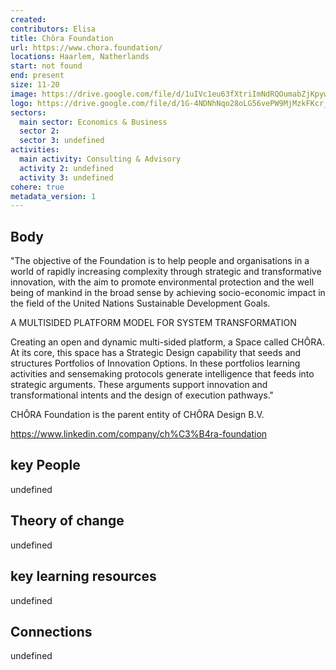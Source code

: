 ```yaml
---
created:
contributors: Elisa
title: Chôra Foundation
url: https://www.chora.foundation/
locations: Haarlem, Natherlands
start: not found
end: present
size: 11-20
image: https://drive.google.com/file/d/1uIVc1eu63fXtriImNdRQOumabZjKpywU/view?usp=drive_link
logo: https://drive.google.com/file/d/1G-4NDNhNqo28oLG56vePW9MjMzkFKcr_/view?usp=drive_link
sectors:
  main sector: Economics & Business
  sector 2: 
  sector 3: undefined
activities: 
  main activity: Consulting & Advisory
  activity 2: undefined
  activity 3: undefined
cohere: true
metadata_version: 1
---
```



## Body

"The objective of the Foundation is to help people and organisations in a world of rapidly increasing complexity through strategic and transformative innovation, with the aim to promote environmental protection and the well being of mankind in the broad sense by achieving socio-economic impact in the field of the United Nations Sustainable Development Goals.

A MULTISIDED PLATFORM MODEL FOR SYSTEM TRANSFORMATION

Creating an open and dynamic multi-sided platform, a Space called CHÔRA. At its core, this space has a Strategic Design capability that seeds and structures Portfolios of Innovation Options. In these portfolios learning activities and sensemaking protocols generate intelligence that feeds into strategic arguments. These arguments support innovation and transformational intents and the design of execution pathways."

CHÔRA Foundation is the parent entity of CHÔRA Design B.V.

https://www.linkedin.com/company/ch%C3%B4ra-foundation

## key People

undefined

## Theory of change

undefined

## key learning resources

undefined

## Connections

undefined

